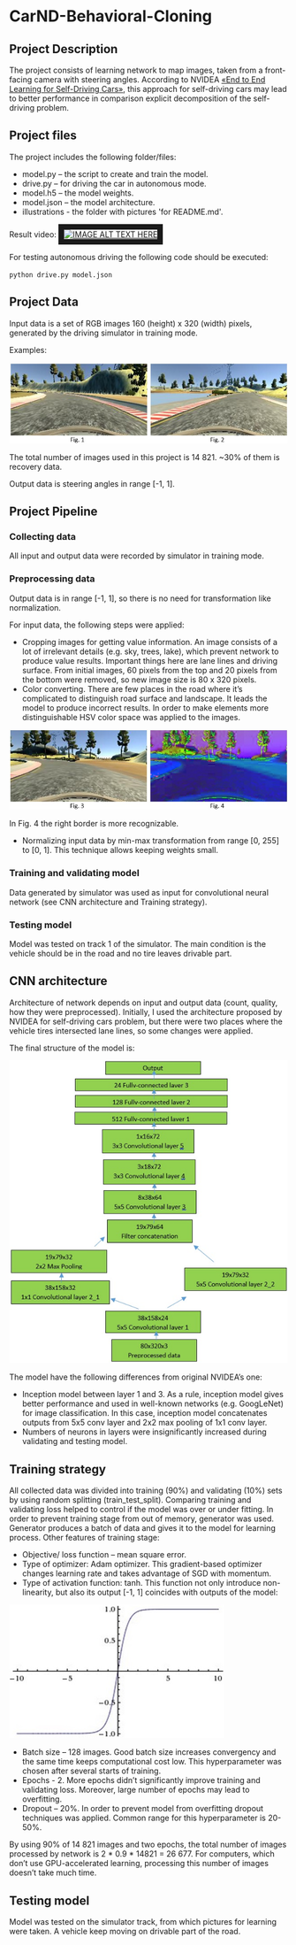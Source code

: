 # CarND-Behavioral-Cloning
## Project Description
The project consists of learning network to map images, taken from a front-facing camera with steering angles. According to NVIDEA [«End to End Learning for Self-Driving Cars»](https://images.nvidia.com/content/tegra/automotive/images/2016/solutions/pdf/end-to-end-dl-using-px.pdf), this approach for self-driving cars may lead to better performance in comparison explicit decomposition of the self-driving problem.

## Project files
The project includes the following folder/files:
- model.py – the script to create and train the model.
- drive.py – for driving the car in autonomous mode.
- model.h5 – the model weights.
- model.json – the model architecture.
- illustrations - the folder with pictures 'for README.md'.

Result video:
<a href="https://www.youtube.com/watch?v=wug6ksRY5BQ" target="_blank"><img src="http://img.youtube.com/vi/wug6ksRY5BQ/0.jpg" 
alt="IMAGE ALT TEXT HERE" width="240" height="180" border="10" /></a>

For testing autonomous driving the following code should be executed:

`python drive.py model.json`

## Project Data
Input data is a set of RGB images 160 (height) x 320 (width) pixels, generated by the driving simulator in training mode. 

Examples:

![Image examples](https://github.com/SergeiDm/CarND-Behavioral-Cloning/blob/master/illustrations/image_examples.jpg)

The total number of images used in this project is 14 821. ~30% of them is recovery data.

Output data is steering angles in range [-1, 1].

## Project Pipeline
### Collecting data
All input and output data were recorded by simulator in training mode.
### Preprocessing data
Output data is in range [-1, 1], so there is no need for transformation like normalization.

For input data, the following steps were applied:
- Cropping images for getting value information. An image consists of a lot of irrelevant details (e.g. sky, trees, lake), which prevent network to produce value results. Important things here are lane lines and driving surface. From initial images, 60 pixels from the top and 20 pixels from the bottom were removed, so new image size is 80 x 320 pixels.
- Color converting. There are few places in the road where it’s complicated to distinguish road surface and landscape. It leads the model to produce incorrect results. In order to make elements more distinguishable HSV color space was applied to the images.

![Preprocessing data](https://github.com/SergeiDm/CarND-Behavioral-Cloning/blob/master/illustrations/preprocessing_data.jpg)

In Fig. 4 the right border is more recognizable.
- Normalizing input data by min-max transformation from range [0, 255] to [0, 1]. This technique allows keeping weights small.

### Training and validating model
Data generated by simulator was used as input for convolutional neural network (see CNN architecture and Training strategy).

### Testing model
Model was tested on track 1 of the simulator. The main condition is the vehicle should be in the road and no tire leaves drivable part.

## CNN architecture
Architecture of network depends on input and output data (count, quality, how they were preprocessed). Initially, I used the architecture proposed by NVIDEA for self-driving cars problem, but there were two places where the vehicle tires intersected lane lines, so some changes were applied. 

The final structure of the model is:

![Net architecture](https://github.com/SergeiDm/CarND-Behavioral-Cloning/blob/master/illustrations/net_architecture.jpg)

The model have the following differences from original NVIDEA’s one:
- Inception model between layer 1 and 3. As a rule, inception model gives better performance and used in well-known networks (e.g. GoogLeNet) for image classification. In this case, inception model concatenates outputs from 5x5 conv layer and 2x2 max pooling of 1x1 conv layer.
- Numbers of neurons in layers were insignificantly increased during validating and testing model.

## Training strategy
All collected data was divided into training (90%) and validating (10%) sets by using random splitting (train_test_split). Comparing training and validating loss helped to control if the model was over or under fitting.
In order to prevent training stage from out of memory, generator was used. Generator produces a batch of data and gives it to the model for learning process.
Other features of training stage:
- Objective/ loss function – mean square error.
- Type of optimizer: Adam optimizer. This gradient-based optimizer changes learning rate and takes advantage of SGD with momentum.
- Type of activation function: tanh. This function not only introduce non-linearity, but also its output [-1, 1] coincides with outputs of the model:

![tanh_function](https://github.com/SergeiDm/CarND-Behavioral-Cloning/blob/master/illustrations/tanh_function.jpg)

- Batch size – 128 images. Good batch size increases convergency and the same time keeps computational cost low. This hyperparameter was chosen after several starts of training.
- Epochs - 2. More epochs didn’t significantly improve training and validating loss. Moreover, large number of epochs may lead to overfitting.
- Dropout – 20%. In order to prevent model from overfitting dropout techniques was applied. Common range for this hyperparameter is 20-50%.

By using 90% of 14 821 images and two epochs, the total number of images processed by network is 2 * 0.9 * 14821 = 26 677. For computers, which don’t use GPU-accelerated learning, processing this number of images doesn’t take much time.

## Testing model
Model was tested on the simulator track, from which pictures for learning were taken. A vehicle keep moving on drivable part of the road.
